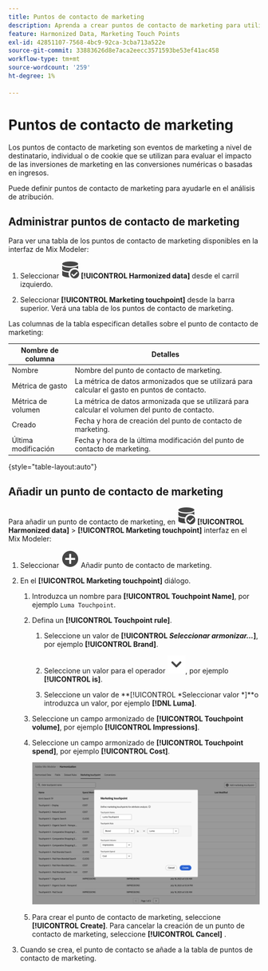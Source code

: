```yaml
---
title: Puntos de contacto de marketing
description: Aprenda a crear puntos de contacto de marketing para utilizarlos en la armonización de los datos en Mix Modeler.
feature: Harmonized Data, Marketing Touch Points
exl-id: 42851107-7568-4bc9-92ca-3cba713a522e
source-git-commit: 33883626d8e7aca2eecc3571593be53ef41ac458
workflow-type: tm+mt
source-wordcount: '259'
ht-degree: 1%

---
```


# Puntos de contacto de marketing

Los puntos de contacto de marketing son eventos de marketing a nivel de destinatario, individual o de cookie que se utilizan para evaluar el impacto de las inversiones de marketing en las conversiones numéricas o basadas en ingresos.

Puede definir puntos de contacto de marketing para ayudarle en el análisis de atribución.

## Administrar puntos de contacto de marketing

Para ver una tabla de los puntos de contacto de marketing disponibles en la interfaz de Mix Modeler:

1. Seleccionar ![DataSearch](../assets/icons/DataCheck.svg) **[!UICONTROL Harmonized data]** desde el carril izquierdo.

1. Seleccionar **[!UICONTROL Marketing touchpoint]** desde la barra superior. Verá una tabla de los puntos de contacto de marketing.

Las columnas de la tabla especifican detalles sobre el punto de contacto de marketing:

| Nombre de columna | Detalles |
| --- | ---|
| Nombre | Nombre del punto de contacto de marketing. |
| Métrica de gasto | La métrica de datos armonizados que se utilizará para calcular el gasto en puntos de contacto. |
| Métrica de volumen | La métrica de datos armonizada que se utilizará para calcular el volumen del punto de contacto. |
| Creado | Fecha y hora de creación del punto de contacto de marketing. |
| Última modificación | Fecha y hora de la última modificación del punto de contacto de marketing. |

{style="table-layout:auto"}

## Añadir un punto de contacto de marketing

Para añadir un punto de contacto de marketing, en ![DataSearch](../assets/icons/DataCheck.svg) **[!UICONTROL Harmonized data]** > **[!UICONTROL Marketing touchpoint]** interfaz en el Mix Modeler:

1. Seleccionar ![Añadir](../assets/icons/AddCircle.svg) Añadir punto de contacto de marketing.

1. En el **[!UICONTROL Marketing touchpoint]** diálogo.

   1. Introduzca un nombre para **[!UICONTROL Touchpoint Name]**, por ejemplo `Luma Touchpoint`.

   1. Defina un **[!UICONTROL Touchpoint rule]**.

      1. Seleccione un valor de **[!UICONTROL *Seleccionar armonizar...*]**, por ejemplo **[!UICONTROL Brand]**.

      1. Seleccione un valor para el operador ![cheurón](../assets/icons/ChevronDown.svg), por ejemplo **[!UICONTROL is]**.

      1. Seleccione un valor de **[!UICONTROL *Seleccionar valor *]**o introduzca un valor, por ejemplo **[!DNL Luma]**.

   1. Seleccione un campo armonizado de **[!UICONTROL Touchpoint volume]**, por ejemplo **[!UICONTROL Impressions]**.

   1. Seleccione un campo armonizado de **[!UICONTROL Touchpoint spend]**, por ejemplo **[!UICONTROL Cost]**.

      ![Punto de contacto de marketing](../assets/create-touchpoint.png)

   1. Para crear el punto de contacto de marketing, seleccione **[!UICONTROL Create]**. Para cancelar la creación de un punto de contacto de marketing, seleccione **[!UICONTROL Cancel]** .

1. Cuando se crea, el punto de contacto se añade a la tabla de puntos de contacto de marketing.

